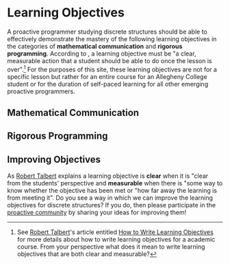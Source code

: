 # Learning Objectives

A proactive programmer studying discrete structures should be able to
effectively demonstrate the mastery of the following learning objectives in the
categories of **mathematical communication** and **rigorous programming**.
According to , a learning objective must
be "a clear, measurable action that a student should be able to do once the
lesson is over".[^1] For the purposes of this site, these learning objectives
are not for a specific lesson but rather for an entire course for an Allegheny
College student or for the duration of self-paced learning for all other
emerging proactive programmers.

## Mathematical Communication



## Rigorous Programming

## Improving Objectives

As [Robert Talbert](https://rtalbert.org/) explains a learning objective is
**clear** when it is "clear from the students' perspective and **measurable**
when there is "some way to know whether the objective has been met or "how far
away the learning is from meeting it". Do you see a way in which we can improve
the learning objectives for discrete structures? If you do, then please
participate in the [proactive
community](../../../proactive-community/introduction-proactive-community/) by
sharing your ideas for improving them!

[^1]: See [Robert Talbert](https://rtalbert.org/)'s article entitled [How to
  Write Learning
  Objectives](https://rtalbert.org/how-to-write-learning-objectives/) for more
  details about how to write learning objectives for a academic course. From
  your perspective what does it mean to write learning objectives that are both
  clear and measurable?

